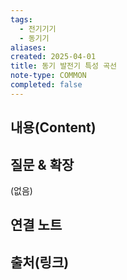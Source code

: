 ```yaml
---
tags:
  - 전기기기
  - 동기기
aliases: 
created: 2025-04-01
title: 동기 발전기 특성 곡선
note-type: COMMON
completed: false
---
```


## 내용(Content)


## 질문 & 확장

(없음)

## 연결 노트

## 출처(링크)

